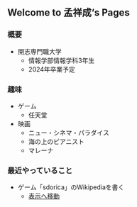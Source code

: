 ## Welcome to 孟祥成‘s Pages
### 概要
* 開志専門職大学　
  * 情報学部情報学科3年生
  * 2024年卒業予定
### 趣味
* ゲーム
  * 任天堂
* 映画
  * ニュー・シネマ・パラダイス
  * 海の上のピアニスト
  * マレーナ
### 最近やっていること
* ゲーム「sdorica」のWikipediaを書く
  * [表示へ移動](https://wiki.biligame.com/wanxiang/%E9%A6%96%E9%A1%B5)
